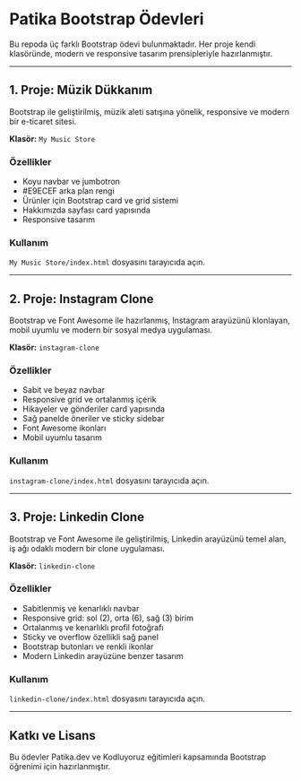 # Patika Bootstrap Ödevleri

Bu repoda üç farklı Bootstrap ödevi bulunmaktadır. Her proje kendi klasöründe, modern ve responsive tasarım prensipleriyle hazırlanmıştır.

---

## 1. Proje: Müzik Dükkanım

Bootstrap ile geliştirilmiş, müzik aleti satışına yönelik, responsive ve modern bir e-ticaret sitesi.

**Klasör:** `My Music Store`

### Özellikler
- Koyu navbar ve jumbotron
- #E9ECEF arka plan rengi
- Ürünler için Bootstrap card ve grid sistemi
- Hakkımızda sayfası card yapısında
- Responsive tasarım

### Kullanım
`My Music Store/index.html` dosyasını tarayıcıda açın.

---

## 2. Proje: Instagram Clone

Bootstrap ve Font Awesome ile hazırlanmış, Instagram arayüzünü klonlayan, mobil uyumlu ve modern bir sosyal medya uygulaması.

**Klasör:** `instagram-clone`

### Özellikler
- Sabit ve beyaz navbar
- Responsive grid ve ortalanmış içerik
- Hikayeler ve gönderiler card yapısında
- Sağ panelde öneriler ve sticky sidebar
- Font Awesome ikonları
- Mobil uyumlu tasarım

### Kullanım
`instagram-clone/index.html` dosyasını tarayıcıda açın.

---

## 3. Proje: Linkedin Clone

Bootstrap ve Font Awesome ile geliştirilmiş, Linkedin arayüzünü temel alan, iş ağı odaklı modern bir clone uygulaması.

**Klasör:** `linkedin-clone`

### Özellikler
- Sabitlenmiş ve kenarlıklı navbar
- Responsive grid: sol (2), orta (6), sağ (3) birim
- Ortalanmış ve kenarlıklı profil fotoğrafı
- Sticky ve overflow özellikli sağ panel
- Bootstrap butonları ve renkli ikonlar
- Modern Linkedin arayüzüne benzer tasarım

### Kullanım
`linkedin-clone/index.html` dosyasını tarayıcıda açın.

---

## Katkı ve Lisans
Bu ödevler Patika.dev ve Kodluyoruz eğitimleri kapsamında Bootstrap öğrenimi için hazırlanmıştır. 
